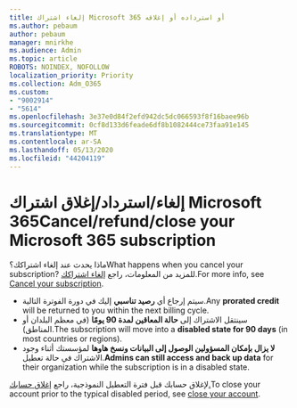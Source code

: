 ```yaml
---
title: إلغاء اشتراك Microsoft 365 أو استرداده أو إغلاقه
ms.author: pebaum
author: pebaum
manager: mnirkhe
ms.audience: Admin
ms.topic: article
ROBOTS: NOINDEX, NOFOLLOW
localization_priority: Priority
ms.collection: Adm_O365
ms.custom:
- "9002914"
- "5614"
ms.openlocfilehash: 3e37e0d84f2efd942dc5dc066593f8f16baee96b
ms.sourcegitcommit: 0cf8d133d6feade6df8b1082444ce73faa91e145
ms.translationtype: MT
ms.contentlocale: ar-SA
ms.lasthandoff: 05/13/2020
ms.locfileid: "44204119"
---
```

# <a name="cancelrefundclose-your-microsoft-365-subscription"></a><span data-ttu-id="dd794-102">إلغاء/استرداد/إغلاق اشتراك Microsoft 365</span><span class="sxs-lookup"><span data-stu-id="dd794-102">Cancel/refund/close your Microsoft 365 subscription</span></span>

<span data-ttu-id="dd794-103">ماذا يحدث عند إلغاء اشتراكك؟</span><span class="sxs-lookup"><span data-stu-id="dd794-103">What happens when you cancel your subscription?</span></span> <span data-ttu-id="dd794-104">للمزيد من المعلومات، راجع [إلغاء اشتراكك](https://docs.microsoft.com/microsoft-365/commerce/subscriptions/cancel-your-subscription?view=o365-worldwide).</span><span class="sxs-lookup"><span data-stu-id="dd794-104">For more info, see [Cancel your subscription](https://docs.microsoft.com/microsoft-365/commerce/subscriptions/cancel-your-subscription?view=o365-worldwide).</span></span>

- <span data-ttu-id="dd794-105">سيتم إرجاع أي **رصيد تناسبي** إليك في دورة الفوترة التالية.</span><span class="sxs-lookup"><span data-stu-id="dd794-105">Any **prorated credit** will be returned to you within the next billing cycle.</span></span>
- <span data-ttu-id="dd794-106">سينتقل الاشتراك إلى **حالة المعاقين لمدة 90 يومًا** (في معظم البلدان أو المناطق).</span><span class="sxs-lookup"><span data-stu-id="dd794-106">The subscription will move into a **disabled state for 90 days** (in most countries or regions).</span></span>
- <span data-ttu-id="dd794-107">**لا يزال بإمكان المسؤولين الوصول إلى البيانات ونسخ هاوها** لمؤسستك أثناء وجود الاشتراك في حالة تعطيل.</span><span class="sxs-lookup"><span data-stu-id="dd794-107">**Admins can still access and back up data** for their organization while the subscription is in a disabled state.</span></span>

<span data-ttu-id="dd794-108">لإغلاق حسابك قبل فترة التعطيل النموذجية، راجع [إغلاق حسابك.](https://docs.microsoft.com/microsoft-365/commerce/close-your-account?view=o365-worldwide)</span><span class="sxs-lookup"><span data-stu-id="dd794-108">To close your account prior to the typical disabled period, see [close your account](https://docs.microsoft.com/microsoft-365/commerce/close-your-account?view=o365-worldwide).</span></span>
